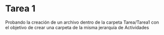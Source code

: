 # Tarea 1

Probando la creación de un archivo dentro de la
carpeta Tarea/Tarea1 con el objetivo de crear 
una carpeta de la misma jerarquía de Actividades
